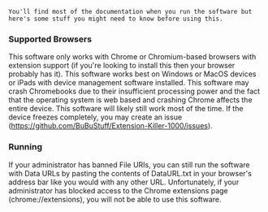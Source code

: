     You'll find most of the documentation when you run the software but here's some stuff you might need to know before using this.

### Supported Browsers
This software only works with Chrome or Chromium-based browsers with extension support (if you're looking to install this then your browser probably has it). This software works best on Windows or MacOS devices or iPads with device management software installed. This software may crash Chromebooks due to their insufficient processing power and the fact that the operating system is web based and crashing Chrome affects the entire device. This software will likely still work most of the time. If the device freezes completely, you may create an issue (https://github.com/BuBuStuff/Extension-Killer-1000/issues).

### Running
If your administrator has banned File URIs, you can still run the software with Data URLs by pasting the contents of DataURL.txt in your browser's address bar like you would with any other URL. Unfortunately, if your administrator has blocked access to the Chrome extensions page (chrome://extensions), you will not be able to use this software.
